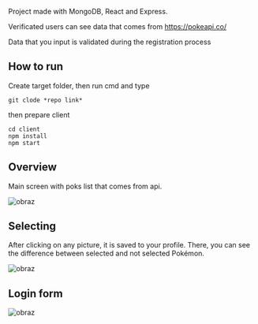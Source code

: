Project made with MongoDB, React and Express.

Verificated users can see data that comes from https://pokeapi.co/

Data that you input is validated during the registration process



## How to run
Create target folder, then run cmd and type 
```
git clode *repo link*
```
then prepare client
```
cd client
npm install
npm start 
```



## Overview
Main screen with poks list that comes from api. 

![obraz](https://github.com/SpellZZZ/Express-MongoDB-React-PokemonAPIAttempt/assets/43863065/04d400be-e463-47a9-8eea-f14d5dba2b2c)


##  Selecting
After clicking on any picture, it is saved to your profile. There, you can see the difference between selected and not selected Pokémon.

![obraz](https://github.com/SpellZZZ/pokemon-api/assets/43863065/d928c300-e619-4963-921f-35cded5ee958)




## Login form

![obraz](https://github.com/SpellZZZ/Express-MongoDB-React-PokemonAPIAttempt/assets/43863065/8c2b0cfd-4c7b-4dd3-813b-af554d0ec7e0)
